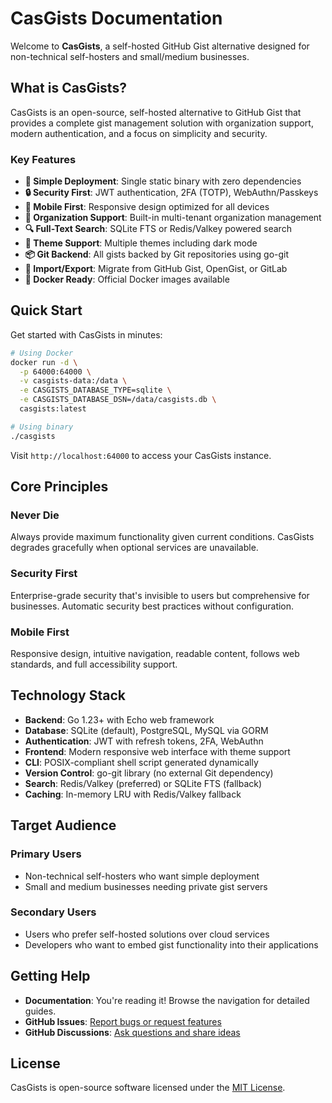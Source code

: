 # CasGists Documentation

Welcome to **CasGists**, a self-hosted GitHub Gist alternative designed for non-technical self-hosters and small/medium businesses.

## What is CasGists?

CasGists is an open-source, self-hosted alternative to GitHub Gist that provides a complete gist management solution with organization support, modern authentication, and a focus on simplicity and security.

### Key Features

- **🚀 Simple Deployment**: Single static binary with zero dependencies
- **🔒 Security First**: JWT authentication, 2FA (TOTP), WebAuthn/Passkeys
- **📱 Mobile First**: Responsive design optimized for all devices
- **🏢 Organization Support**: Built-in multi-tenant organization management
- **🔍 Full-Text Search**: SQLite FTS or Redis/Valkey powered search
- **🎨 Theme Support**: Multiple themes including dark mode
- **📦 Git Backend**: All gists backed by Git repositories using go-git
- **🔄 Import/Export**: Migrate from GitHub Gist, OpenGist, or GitLab
- **🐳 Docker Ready**: Official Docker images available

## Quick Start

Get started with CasGists in minutes:

```bash
# Using Docker
docker run -d \
  -p 64000:64000 \
  -v casgists-data:/data \
  -e CASGISTS_DATABASE_TYPE=sqlite \
  -e CASGISTS_DATABASE_DSN=/data/casgists.db \
  casgists:latest

# Using binary
./casgists
```

Visit `http://localhost:64000` to access your CasGists instance.

## Core Principles

### Never Die
Always provide maximum functionality given current conditions. CasGists degrades gracefully when optional services are unavailable.

### Security First
Enterprise-grade security that's invisible to users but comprehensive for businesses. Automatic security best practices without configuration.

### Mobile First
Responsive design, intuitive navigation, readable content, follows web standards, and full accessibility support.

## Technology Stack

- **Backend**: Go 1.23+ with Echo web framework
- **Database**: SQLite (default), PostgreSQL, MySQL via GORM
- **Authentication**: JWT with refresh tokens, 2FA, WebAuthn
- **Frontend**: Modern responsive web interface with theme support
- **CLI**: POSIX-compliant shell script generated dynamically
- **Version Control**: go-git library (no external Git dependency)
- **Search**: Redis/Valkey (preferred) or SQLite FTS (fallback)
- **Caching**: In-memory LRU with Redis/Valkey fallback

## Target Audience

### Primary Users
- Non-technical self-hosters who want simple deployment
- Small and medium businesses needing private gist servers

### Secondary Users
- Users who prefer self-hosted solutions over cloud services
- Developers who want to embed gist functionality into their applications

## Getting Help

- **Documentation**: You're reading it! Browse the navigation for detailed guides.
- **GitHub Issues**: [Report bugs or request features](https://github.com/casapps/casgists/issues)
- **GitHub Discussions**: [Ask questions and share ideas](https://github.com/casapps/casgists/discussions)

## License

CasGists is open-source software licensed under the [MIT License](https://github.com/casapps/casgists/blob/main/LICENSE.md).

